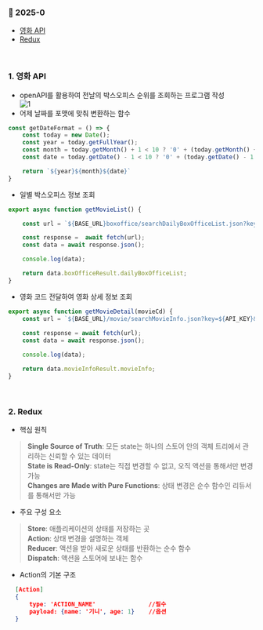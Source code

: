 ### :link: 2025-0
- [영화 API](#1-영화-api)
- [Redux](#2-redux)
 
&nbsp; 
### 1. 영화 API
- openAPI를 활용하여 전날의 박스오피스 순위를 조회하는 프로그램 작성   
![1](img/20250703(1).png)   
- 어제 날짜를 포맷에 맞춰 변환하는 함수
```jsx
const getDateFormat = () => {
    const today = new Date();
    const year = today.getFullYear();
    const month = today.getMonth() + 1 < 10 ? '0' + (today.getMonth() + 1 ) : today.getMonth() + 1; // 자리수 포매팅
    const date = today.getDate() - 1 < 10 ? '0' + (today.getDate() - 1 ) : today.getDate() - 1;

    return `${year}${month}${date}`
}
```
- 일별 박스오피스 정보 조회
```jsx
export async function getMovieList() {

    const url = `${BASE_URL}boxoffice/searchDailyBoxOfficeList.json?key=${API_KEY}&targetDt=${getDateFormat()}&repNationCd=F`;

    const response =  await fetch(url); 
    const data = await response.json();

    console.log(data);

    return data.boxOfficeResult.dailyBoxOfficeList;
}
```
- 영화 코드 전달하여 영화 상세 정보 조회
```jsx
export async function getMovieDetail(movieCd) {
    const url = `${BASE_URL}/movie/searchMovieInfo.json?key=${API_KEY}&movieCd=${movieCd}`
    
    const response = await fetch(url);
    const data = await response.json();

    console.log(data);

    return data.movieInfoResult.movieInfo;
}
```
&emsp; 
&nbsp;
### 2. Redux
- 핵심 원칙
>**Single Source of Truth**: 모든 state는 하나의 스토어 안의 객체 트리에서 관리하는 신뢰할 수 있는 데이터   
>**State is Read-Only**: state는 직접 변경할 수 없고, 오직 액션을 통해서만 변경 가능     
>**Changes are Made with Pure Functions**: 상태 변경은 순수 함수인 리듀서를 통해서만 가능   
- 주요 구성 요소
>**Store**: 애플리케이션의 상태를 저장하는 곳   
>**Action**: 상태 변경을 설명하는 객체   
>**Reducer**: 액션을 받아 새로운 상태를 반환하는 순수 함수   
>**Dispatch**: 액션을 스토어에 보내는 함수
- Action의 기본 구조
```json
  [Action]
  {
      type: 'ACTION_NAME'               //필수
      payload: {name: '기니', age: 1}    //옵션
  }
```